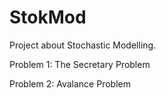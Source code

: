 # StokMod
Project about Stochastic Modelling. 

Problem 1: The Secretary Problem

Problem 2: Avalance Problem
